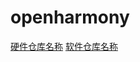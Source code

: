 # openharmony
[硬件仓库名称](https://github.com/wang-junkai/openharmony.git)
[软件仓库名称](https://github.com/wang-junkai/smartpet.git)
